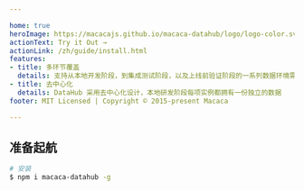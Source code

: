 ```yaml
---

home: true
heroImage: https://macacajs.github.io/macaca-datahub/logo/logo-color.svg
actionText: Try it Out →
actionLink: /zh/guide/install.html
features:
- title: 多环节覆盖
  details: 支持从本地开发阶段，到集成测试阶段，以及上线前验证阶段的一系列数据环境需求
- title: 去中心化
  details: DataHub 采用去中心化设计，本地研发阶段每项实例都拥有一份独立的数据
footer: MIT Licensed | Copyright © 2015-present Macaca

---
```


## 准备起航

```bash
# 安装
$ npm i macaca-datahub -g
```

